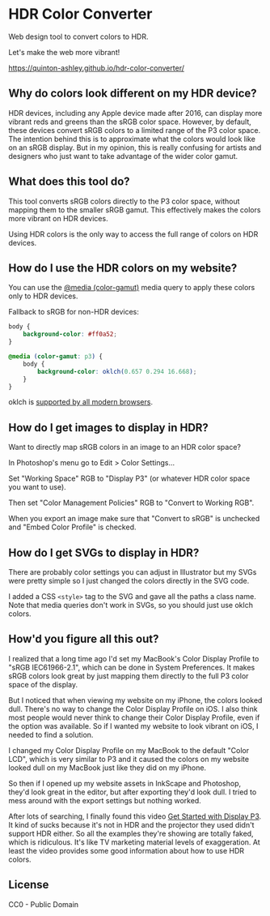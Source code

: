 # HDR Color Converter

Web design tool to convert colors to HDR.

Let's make the web more vibrant!

https://quinton-ashley.github.io/hdr-color-converter/

## Why do colors look different on my HDR device?

HDR devices, including any Apple device made after 2016, can display more vibrant reds and greens than the sRGB color space. However, by default, these devices convert sRGB colors to a limited range of the P3 color space. The intention behind this is to approximate what the colors would look like on an sRGB display. But in my opinion, this is really confusing for artists and designers who just want to take advantage of the wider color gamut.

## What does this tool do?

This tool converts sRGB colors directly to the P3 color space, without mapping them to the smaller sRGB gamut. This effectively makes the colors more vibrant on HDR devices.

Using HDR colors is the only way to access the full range of colors on HDR devices.

## How do I use the HDR colors on my website?

You can use the [@media (color-gamut)](https://developer.mozilla.org/en-US/docs/Web/CSS/@media/color-gamut) media query to apply these colors only to HDR devices.

Fallback to sRGB for non-HDR devices:

```css
body {
	background-color: #ff0a52;
}

@media (color-gamut: p3) {
	body {
		background-color: oklch(0.657 0.294 16.668);
	}
}
```

oklch is [supported by all modern browsers](https://developer.mozilla.org/en-US/docs/Web/CSS/color_value/oklch#browser_compatibility).

## How do I get images to display in HDR?

Want to directly map sRGB colors in an image to an HDR color space?

In Photoshop's menu go to Edit > Color Settings...

Set "Working Space" RGB to "Display P3" (or whatever HDR color space you want to use).

Then set "Color Management Policies" RGB to "Convert to Working RGB".

When you export an image make sure that "Convert to sRGB" is unchecked and "Embed Color Profile" is checked.

## How do I get SVGs to display in HDR?

There are probably color settings you can adjust in Illustrator but my SVGs were pretty simple so I just changed the colors directly in the SVG code.

I added a CSS `<style>` tag to the SVG and gave all the paths a class name. Note that media queries don't work in SVGs, so you should just use oklch colors.

## How'd you figure all this out?

I realized that a long time ago I'd set my MacBook's Color Display Profile to "sRGB IEC61966-2.1", which can be done in System Preferences. It makes sRGB colors look great by just mapping them directly to the full P3 color space of the display.

But I noticed that when viewing my website on my iPhone, the colors looked dull. There's no way to change the Color Display Profile on iOS. I also think most people would never think to change their Color Display Profile, even if the option was available. So if I wanted my website to look vibrant on iOS, I needed to find a solution.

I changed my Color Display Profile on my MacBook to the default "Color LCD", which is very similar to P3 and it caused the colors on my website looked dull on my MacBook just like they did on my iPhone.

So then if I opened up my website assets in InkScape and Photoshop, they'd look great in the editor, but after exporting they'd look dull. I tried to mess around with the export settings but nothing worked.

After lots of searching, I finally found this video [Get Started with Display P3](https://developer.apple.com/videos/play/wwdc2017/821). It kind of sucks because it's not in HDR and the projector they used didn't support HDR either. So all the examples they're showing are totally faked, which is ridiculous. It's like TV marketing material levels of exaggeration. At least the video provides some good information about how to use HDR colors.

## License

CC0 - Public Domain
